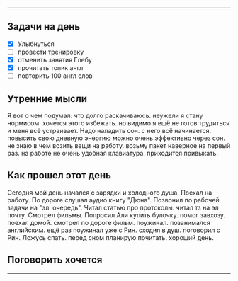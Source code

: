 ***
## Задачи на день
- [x] Улыбнуться 
- [ ] провести тренировку
- [x] отменить занятия Глебу
- [x] прочитать топик англ
- [ ] повторить 100 англ слов
## Утренние мысли
Я вот о чем подумал: что долго раскачиваюсь. неужели я стану нормисом. хочется этого избежать. но видимо я ещё не готов трудиться и меня всё устраивает.
Надо наладить сон. с него всё начинается. повысить свою дневную энергию можно очень эффективно через сон. 
не знаю в чем возить вещи на работу. возьму пакет наверное на первый раз. 
на работе не очень удобная клавиатура. приходится привыкать.

## Как прошел этот день
Сегодня мой день начался с зарядки и холодного душа. Поехал на работу. По дороге слушал аудио книгу "Дюна". Позвонил по рабочей задачи на "эл. очередь". Читал статью про протоколы. читал тз на эл почту. Смотрел фильмы. Попросил Али купить булочку. помог завхозу. поехал домой. смотрел по дороге фильм. поужинал. позанимался английским. ещё раз поужинал уже с Рин. сходил в душ. поговорил с Рин. Ложусь спать. перед сном планирую почитать. хороший день.

## Поговорить хочется


***
